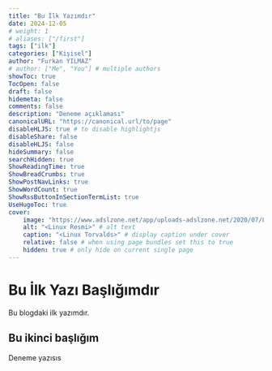 ```yaml
---
title: "Bu İlk Yazımdır"
date: 2024-12-05
# weight: 1
# aliases: ["/first"]
tags: ["ilk"]
categories: ["Kişisel"]
author: "Furkan YILMAZ"
# author: ["Me", "You"] # multiple authors
showToc: true
TocOpen: false
draft: false
hidemeta: false
comments: false
description: "Deneme açıklaması"
canonicalURL: "https://canonical.url/to/page"
disableHLJS: true # to disable highlightjs
disableShare: false
disableHLJS: false
hideSummary: false
searchHidden: true
ShowReadingTime: true
ShowBreadCrumbs: true
ShowPostNavLinks: true
ShowWordCount: true
ShowRssButtonInSectionTermList: true
UseHugoToc: true
cover:
    image: "https://www.adslzone.net/app/uploads-adslzone.net/2020/07/LINUX.jpg" # image path/url
    alt: "<Linux Resmi>" # alt text
    caption: "<Linux Torvalds>" # display caption under cover
    relative: false # when using page bundles set this to true
    hidden: true # only hide on current single page
---
```


# Bu İlk Yazı Başlığımdır
Bu blogdaki ilk yazımdır. 

## Bu ikinci başlığım

Deneme yazısıs 